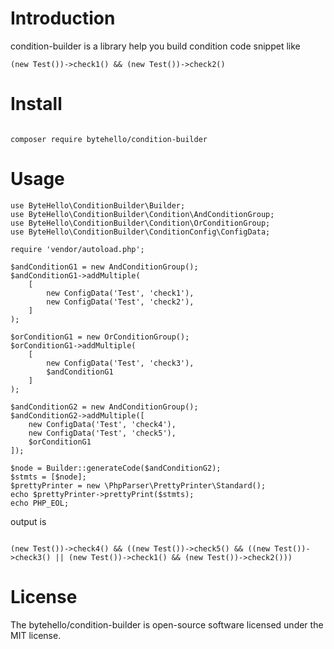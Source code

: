 # Introduction

condition-builder is a library help you build condition code snippet like
```
(new Test())->check1() && (new Test())->check2()
```

# Install

```

composer require bytehello/condition-builder

```

# Usage

```
use ByteHello\ConditionBuilder\Builder;
use ByteHello\ConditionBuilder\Condition\AndConditionGroup;
use ByteHello\ConditionBuilder\Condition\OrConditionGroup;
use ByteHello\ConditionBuilder\ConditionConfig\ConfigData;

require 'vendor/autoload.php';

$andConditionG1 = new AndConditionGroup();
$andConditionG1->addMultiple(
    [
        new ConfigData('Test', 'check1'),
        new ConfigData('Test', 'check2'),
    ]
);

$orConditionG1 = new OrConditionGroup();
$orConditionG1->addMultiple(
    [
        new ConfigData('Test', 'check3'),
        $andConditionG1
    ]
);

$andConditionG2 = new AndConditionGroup();
$andConditionG2->addMultiple([
    new ConfigData('Test', 'check4'),
    new ConfigData('Test', 'check5'),
    $orConditionG1
]);

$node = Builder::generateCode($andConditionG2);
$stmts = [$node];
$prettyPrinter = new \PhpParser\PrettyPrinter\Standard();
echo $prettyPrinter->prettyPrint($stmts);
echo PHP_EOL;

```

output is

```

(new Test())->check4() && ((new Test())->check5() && ((new Test())->check3() || (new Test())->check1() && (new Test())->check2()))

```

# License

The bytehello/condition-builder is open-source software licensed under the MIT license.